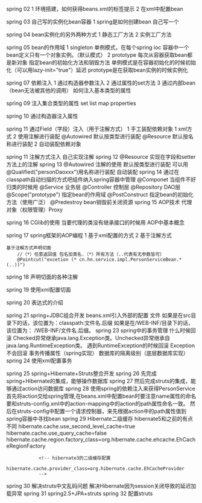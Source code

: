 spring 02
1 环境搭建，如何获得beans.xml的标签提示 
2 在xml中配置bean

spring 03 自己写的实例化bean容器
1 spring是如何创建bean 自己写一个

spring 04 bean实例化的另外两种方式
1 静态工厂方法
2 实例工厂方法

spring 05 bean的作用域
1 singleton
	单例模式，在每个spring ioc 容器中一个bean定义只有一个对象实例。（默认模式）
2 prototype
	每次从容器获取bean都是新对象
指定bean的初始化方法和销毁方法
	单例模式是在容器初始化的时候初始化（可以用lazy-init="true"）延迟
	prototype是在获取bean实例的时候实例化

spring 07 依赖注入
	1 通过构造器参数注入
	2 通过属性的set方法
	3 通过内部bean（bean无法被其他的调用）
	如何注入基本类型的属性

spring 09 注入集合类型的属性
	set
	list
	map
	properties


spring 10 通过构造器注入属性

spring 11 通过Field（字段）注入（用于注解方式）
1 手工装配依赖对象
	1 xml方式 
	2 使用注解进行装配
		@Autowired 默认按类型进行装配
		@Resource 默认按名称进行装配
2 自动装配依赖对象
	

spring 11 注解方式注入 自己实现注解
spring 12 @Resource 实现在字段和setter方法上的注解
spring 13 @Autowired 注解的使用 
		默认按类型进行装配 可以用@Qualified("personDaoxxx")用名称进行装配 
	自动装配
spring 14 通过在classpath自动扫描的方式吧组件纳入spring容器中管理
	@Componet 当组件不好归类的时候用
	@Service 业务层
	@Controller	控制层
	@Repository DAO层
	@Scope("prototype") 指定bean的作用域
	@PostConstruct 指定bean的初始化方法（使用广泛）
	@Predestroy bean销毁前关闭资源
spring 15 AOP技术
	代理对象（权限管理）Proxy

spring 16 CGlib的使用 当要代理的类没有继承接口的时候用
	AOP中基本概念

spring 17 spring框架的AOP编程
	1 基于xml配置的方式
	2 基于注解方式

	基于注解方式声明切面
		//（*）任意返回值 包名加类名.（*）所有方法（..代表有无参数皆可）
		@Pointcut("excetion (* cn.hn.service.impl.PersonServiceBean.*(..))")
spring 18 声明切面的各种注解

spring 19 使用xml配置切面

spring 20 表达式的介绍

spring 21 spring+JDBC组合开发
	beans.xml引入外部的配置 文件
		如果是在src目录下的话，该位置为：classpath:文件名.后缀
		如果是在/WEB-INF/目录下的话，该位置为： /WEB-INF/文件名.后缀。
spring 23 spring中的事务管理
	什么时候回滚
		Checked异常继承java.lang.Exception类。Unchecked异常继承自java.lang.RuntimeException类。
		遇到RuntimeException的时候回滚
		Exception不会回滚
	事务传播属性（spring实现）
	数据库的隔离级别（底层数据库实现）
spring 24 使用xml配置事务

spring 25 spring+Hibernate+Struts整合开发
spring 26 先完成spring+Hibernate的集成，能够操作数据库
spring 27 然后完成struts的集成，能够通过action访问数据库
spring 28 使用spring的依赖注入来获得PersonService
	首先将action交给spring管理,在beans.xml中配置bean时要注意name属性的命名要和struts-config.xml中的action-mapping中的action的path属性命名一致。
	然后在struts-config中配置一个请求控制器，来先根据action中的path属性值到spring容器中寻找bean
spring 29 Hibernate二级缓存
	hibernate5和之前的有点不同
	 <!-- 开启二级缓存 -->
				hibernate.cache.use_second_level_cache=true
				hibernate.cache.use_query_cache=false
				<!-- 设置二级缓存插件EHCache的Provider类 -->
				hibernate.cache.region.factory_class=org.hibernate.cache.ehcache.EhCacheRegionFactory

        		<!-- hibernate3的二级缓存配置   
       			hibernate.cache.provider_class=org.hibernate.cache.EhCacheProvider
       			-->
spring 30 解决struts中文乱码问题
			解决Hibernate因为session关闭导致的延迟加载异常
spring 31 spring2.5+JPA+struts
spring 32 配置struts

	





















